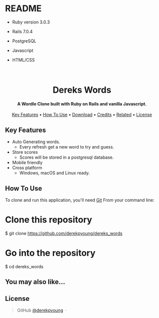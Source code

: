 # README





* Ruby version 3.0.3

* Rails 7.0.4

* PostgreSQL

* Javascript

* HTML/CSS






<h1 align="center">
  <br>
  Dereks Words

  <br>
</h1>

<h4 align="center">A Wordle Clone built with Ruby on Rails and vanilla Javascript.</h4>

<p align="center">
 
  
 
</p>

<p align="center">
  <a href="#key-features">Key Features</a> •
  <a href="#how-to-use">How To Use</a> •
  <a href="#download">Download</a> •
  <a href="#credits">Credits</a> •
  <a href="#related">Related</a> •
  <a href="#license">License</a>
</p>



## Key Features

* Auto Generating words. 
  - Every refresh get a new word to try and guess. 
* Store scores
  - Scores will be stored in a postgresql database. 
* Mobile friendly
* Cross platform
  - Windows, macOS and Linux ready.

## How To Use

To clone and run this application, you'll need [Git](https://github.com/derekpyoung/dereks_words) From your command line:


# Clone this repository
$ git clone https://github.com/derekpyoung/dereks_words

# Go into the repository
$ cd dereks_words









## You may also like...



## License


> GitHub [@derekpyoung](https://github.com/derekpyoung) &nbsp;&middot;&nbsp;

